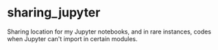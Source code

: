# sharing_jupyter
Sharing location for my Jupyter notebooks, and in rare instances, codes when Jupyter can't import in certain modules.
